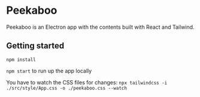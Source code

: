 # Peekaboo

Peekaboo is an Electron app with the contents built with React and Tailwind.

## Getting started

`npm install`

`npm start` to run up the app locally

You have to watch the CSS files for changes: `npx tailwindcss -i ./src/style/App.css -o ./peekaboo.css --watch`
